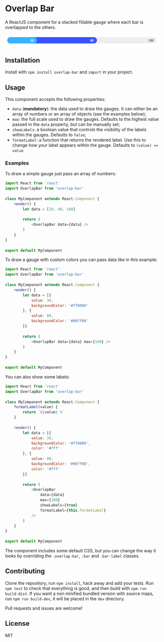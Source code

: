 # Overlap Bar

A ReactJS component for a stacked fillable gauge where each bar is overlapped to
the others.

![Overlap Bar](./overlap-bar.png)

## Installation

Install with `npm install overlap-bar` and `import` in your project.

## Usage

This component accepts the following properties:

- `data` (**mandatory**): the data used to draw the gauges. It can either be an
array of numbers or an array of objects (see the examples below);
- `max`: the full scale used to draw the gauges. Defaults to the highest value
passed in the `data` property, but can be manually set;
- `showLabels`: a boolean value that controls the visibility of the labels
within the gauges. Defaults to `false`;
- `formatLabel`: a function that returns the rendered label. Use this to change
how your label appears within the gauge. Defaults to `(value) => value`

### Examples

To draw a simple gauge just pass an array of numbers:

```javascript
import React from 'react'
import OverlapBar from 'overlap-bar'

class MyComponent extends React.Component {
    render() {
        let data = [10, 40, 100]

        return (
            <OverlapBar data={data} />
        )
    }
}

export default MyComponent
```

To draw a gauge with custom colors you can pass data like in this example:

```javascript
import React from 'react'
import OverlapBar from 'overlap-bar'

class MyComponent extends React.Component {
    render() {
        let data = [{
            value: 30,
            backgroundColor: '#ff0000'
        }, {
            value: 80,
            backgroundColor: '#00ff00'
        }]

        return (
            <OverlapBar data={data} max={100} />
        )
    }
}

export default MyComponent
```

You can also show some labels:

```javascript
import React from 'react'
import OverlapBar from 'overlap-bar'

class MyComponent extends React.Component {
    formatLabel(value) {
        return `${value} %`
    }

    render() {
        let data = [{
            value: 30,
            backgroundColor: '#ff0000',
            color: '#fff'
        }, {
            value: 80,
            backgroundColor: '#00ff00',
            color: '#fff'
        }]

        return (
            <OverlapBar
                data={data}
                max={100}
                showLabels={true}
                formatLabel={this.formatLabel}
            />
        )
    }
}

export default MyComponent
```

The component includes some default CSS, but you can change the way it looks by
overriding the `.overlap-bar`, `.bar` and `.bar-label` classes.


## Contributing

Clone the repository, run `npm install`, hack away and add your tests. Run
`npm test` to check that everything is good, and then build with
`npm run build-dist`. If you want a non minified bundled version with source
maps, run `npm run build-dev`, it will be placed in the `dev` directory.

Pull requests and issues are welcome!

## License

MIT
